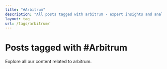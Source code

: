 ```yaml
---
title: "#Arbitrum"
description: "All posts tagged with arbitrum - expert insights and analysis"
layout: tag
url: /tags/arbitrum/
---
```


# Posts tagged with #Arbitrum

Explore all our content related to arbitrum.
